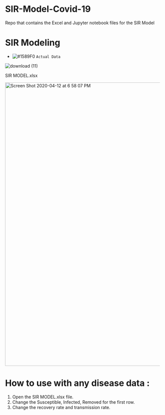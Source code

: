 # SIR-Model-Covid-19
Repo that contains the Excel and Jupyter notebook files for the SIR Model

# SIR Modeling 
- ![#1589F0](https://placehold.it/15/1589F0/000000?text=+) `Actual Data`

![download (11)](https://user-images.githubusercontent.com/53033648/79083872-cc56cf00-7cfe-11ea-954c-b786739963b3.png)







SIR MODEL.xlsx

<img width="919" alt="Screen Shot 2020-04-12 at 6 58 07 PM" src="https://user-images.githubusercontent.com/53033648/79081920-afff6600-7cef-11ea-94f1-705a04ef29be.png">


# How to use with any disease data : 
1. Open the SIR MODEL.xlsx file.
2. Change the Susceptible, Infected, Removed for the first row.
3. Change the recovery rate and transmission rate.
